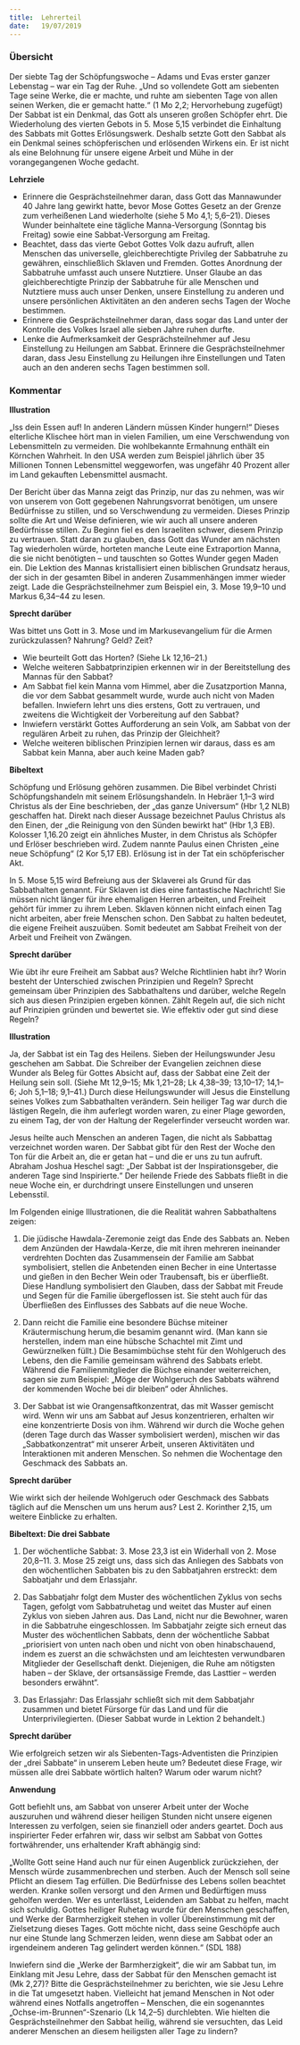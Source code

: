 ```yaml
---
title:  Lehrerteil
date:   19/07/2019
---
```


### Übersicht

Der siebte Tag der Schöpfungswoche – Adams und Evas erster ganzer Lebenstag – war ein Tag der Ruhe. „Und so vollendete Gott am siebenten Tage seine Werke, die er machte, und ruhte am siebenten Tage von allen seinen Werken, die er gemacht hatte.“ (1 Mo 2,2; Hervorhebung zugefügt) Der Sabbat ist ein Denkmal, das Gott als unseren großen Schöpfer ehrt. Die Wiederholung des vierten Gebots in 5. Mose 5,15 verbindet die Einhaltung des Sabbats mit Gottes Erlösungswerk. Deshalb setzte Gott den Sabbat als ein Denkmal seines schöpferischen und erlösenden Wirkens ein. Er ist nicht als eine Belohnung für unsere eigene Arbeit und Mühe in der vorangegangenen Woche gedacht.

**Lehrziele**

* Erinnere die Gesprächsteilnehmer daran, dass Gott das Mannawunder 40 Jahre lang gewirkt hatte, bevor Mose Gottes Gesetz an der Grenze zum verheißenen Land wiederholte (siehe 5 Mo 4,1; 5,6–21). Dieses Wunder beinhaltete eine tägliche Manna-Versorgung (Sonntag bis Freitag) sowie eine Sabbat-Versorgung am Freitag.
* Beachtet, dass das vierte Gebot Gottes Volk dazu aufruft, allen Menschen das universelle, gleichberechtigte Privileg der Sabbatruhe zu gewähren, einschließlich Sklaven und Fremden. Gottes Anordnung der Sabbatruhe umfasst auch unsere Nutztiere. Unser Glaube an das gleichberechtigte Prinzip der Sabbatruhe für alle Menschen und Nutztiere muss auch unser Denken, unsere Einstellung zu anderen und unsere persönlichen Aktivitäten an den anderen sechs Tagen der Woche bestimmen.
* Erinnere die Gesprächsteilnehmer daran, dass sogar das Land unter der Kontrolle des Volkes Israel alle sieben Jahre ruhen durfte.
* Lenke die Aufmerksamkeit der Gesprächsteilnehmer auf Jesu Einstellung zu Heilungen am Sabbat. Erinnere die Gesprächsteilnehmer daran, dass Jesu Einstellung zu Heilungen ihre Einstellungen und Taten auch an den anderen sechs Tagen bestimmen soll.

### Kommentar

**Illustration**

„Iss dein Essen auf! In anderen Ländern müssen Kinder hungern!“ Dieses elterliche Klischee hört man in vielen Familien, um eine Verschwendung von Lebensmitteln zu vermeiden. Die wohlbekannte Ermahnung enthält ein Körnchen Wahrheit. In den USA werden zum Beispiel jährlich über 35 Millionen Tonnen Lebensmittel weggeworfen, was ungefähr 40 Prozent aller im Land gekauften Lebensmittel ausmacht.

Der Bericht über das Manna zeigt das Prinzip, nur das zu nehmen, was wir von unserem von Gott gegebenen Nahrungsvorrat benötigen, um unsere Bedürfnisse zu stillen, und so Verschwendung zu vermeiden. Dieses Prinzip sollte die Art und Weise definieren, wie wir auch all unsere anderen Bedürfnisse stillen. Zu Beginn fiel es den Israeliten schwer, diesem Prinzip zu vertrauen. Statt daran zu glauben, dass Gott das Wunder am nächsten Tag wiederholen würde, horteten manche Leute eine Extraportion Manna, die sie nicht benötigten – und tauschten so Gottes Wunder gegen Maden ein. Die Lektion des Mannas kristallisiert einen biblischen Grundsatz heraus, der sich in der gesamten Bibel in anderen Zusammenhängen immer wieder zeigt. Lade die Gesprächsteilnehmer zum Beispiel ein, 3. Mose 19,9–10 und Markus 6,34–44 zu lesen.

**Sprecht darüber**

Was bittet uns Gott in 3. Mose und im Markusevangelium für die Armen zurückzulassen? Nahrung? Geld? Zeit?

* Wie beurteilt Gott das Horten? (Siehe Lk 12,16–21.)
* Welche weiteren Sabbatprinzipien erkennen wir in der Bereitstellung des Mannas für
den Sabbat?
* Am Sabbat fiel kein Manna vom Himmel, aber die Zusatzportion Manna, die vor dem Sabbat gesammelt wurde, wurde auch nicht von Maden befallen. Inwiefern lehrt uns dies erstens, Gott zu vertrauen, und zweitens die Wichtigkeit der Vorbereitung auf den Sabbat?
* Inwiefern verstärkt Gottes Aufforderung an sein Volk, am Sabbat von der regulären Arbeit zu ruhen, das Prinzip der Gleichheit?
* Welche weiteren biblischen Prinzipien lernen wir daraus, dass es am Sabbat kein Manna, aber auch keine Maden gab?

**Bibeltext**

Schöpfung und Erlösung gehören zusammen. Die Bibel verbindet Christi Schöpfungshandeln mit seinem Erlösungshandeln. In Hebräer 1,1–3 wird Christus als der Eine beschrieben, der „das ganze Universum“ (Hbr 1,2 NLB) geschaffen hat. Direkt nach dieser Aussage bezeichnet Paulus Christus als den Einen, der „die Reinigung von den Sünden bewirkt hat“ (Hbr 1,3 EB). Kolosser 1,16.20 zeigt ein ähnliches Muster, in dem Christus als Schöpfer und Erlöser beschrieben wird. Zudem nannte Paulus einen Christen „eine neue Schöpfung“ (2 Kor 5,17 EB). Erlösung ist in der Tat ein schöpferischer Akt.

In 5. Mose 5,15 wird Befreiung aus der Sklaverei als Grund für das Sabbathalten genannt. Für Sklaven ist dies eine fantastische Nachricht! Sie müssen nicht länger für ihre ehemaligen Herren arbeiten, und Freiheit gehört für immer zu ihrem Leben. Sklaven können nicht einfach einen Tag nicht arbeiten, aber freie Menschen schon. Den Sabbat zu halten bedeutet, die eigene Freiheit auszuüben. Somit bedeutet am Sabbat Freiheit von der Arbeit und Freiheit von Zwängen.

**Sprecht darüber**

Wie übt ihr eure Freiheit am Sabbat aus? Welche Richtlinien habt ihr? Worin besteht der Unterschied zwischen Prinzipien und Regeln? Sprecht gemeinsam über Prinzipien des Sabbathaltens und darüber, welche Regeln sich aus diesen Prinzipien ergeben können. Zählt Regeln auf, die sich nicht auf Prinzipien gründen und bewertet sie. Wie effektiv oder gut sind diese Regeln?

**Illustration**

Ja, der Sabbat ist ein Tag des Heilens. Sieben der Heilungswunder Jesu geschehen am Sabbat. Die Schreiber der Evangelien zeichnen diese Wunder als Beleg für Gottes Absicht auf, dass der Sabbat eine Zeit der Heilung sein soll. (Siehe Mt 12,9–15; Mk 1,21–28; Lk 4,38–39; 13,10–17; 14,1–6; Joh 5,1–18; 9,1–41.) Durch diese Heilungswunder will Jesus die Einstellung seines Volkes zum Sabbathalten verändern. Sein heiliger Tag war durch die lästigen Regeln, die ihm auferlegt worden waren, zu einer Plage geworden, zu einem Tag, der von der Haltung der Regelerfinder verseucht worden war.

Jesus heilte auch Menschen an anderen Tagen, die nicht als Sabbattag verzeichnet worden waren. Der Sabbat gibt für den Rest der Woche den Ton für die Arbeit an, die er getan hat – und die er uns zu tun aufruft. Abraham Joshua Heschel sagt: „Der Sabbat ist der Inspirationsgeber, die anderen Tage sind Inspirierte.“ Der heilende Friede des Sabbats fließt in die neue Woche ein, er durchdringt unsere Einstellungen und unseren Lebensstil.

Im Folgenden einige Illustrationen, die die Realität wahren Sabbathaltens zeigen:

1. Die jüdische Hawdala-Zeremonie zeigt das Ende des Sabbats an. Neben dem Anzünden der Hawdala-Kerze, die mit ihren mehreren ineinander verdrehten Dochten das Zusammensein der Familie am Sabbat symbolisiert, stellen die Anbetenden einen Becher in eine Untertasse und gießen in den Becher Wein oder Traubensaft, bis er überfließt. Diese Handlung symbolisiert den Glauben, dass der Sabbat mit Freude und Segen für die Familie übergeflossen ist. Sie steht auch für das Überfließen des Einflusses des Sabbats auf die neue Woche.

2. Dann reicht die Familie eine besondere Büchse miteiner Kräutermischung herum,die besamim genannt wird. (Man kann sie herstellen, indem man eine hübsche Schachtel mit Zimt und Gewürznelken füllt.) Die Besamimbüchse steht für den Wohlgeruch des Lebens, den die Familie gemeinsam während des Sabbats erlebt. Während die Familienmitglieder die Büchse einander weiterreichen, sagen sie zum Beispiel: „Möge der Wohlgeruch des Sabbats während der kommenden Woche bei dir bleiben“ oder Ähnliches.
3. Der Sabbat ist wie Orangensaftkonzentrat, das mit Wasser gemischt wird. Wenn wir uns am Sabbat auf Jesus konzentrieren, erhalten wir eine konzentrierte Dosis von ihm. Während wir durch die Woche gehen (deren Tage durch das Wasser symbolisiert werden), mischen wir das „Sabbatkonzentrat“ mit unserer Arbeit, unseren Aktivitäten und Interaktionen mit anderen Menschen. So nehmen die Wochentage den Geschmack des Sabbats an.

**Sprecht darüber**

Wie wirkt sich der heilende Wohlgeruch oder Geschmack des Sabbats täglich auf die Menschen um uns herum aus? Lest 2. Korinther 2,15, um weitere Einblicke zu erhalten.

**Bibeltext: Die drei Sabbate**

1. Der wöchentliche Sabbat: 3. Mose 23,3 ist ein Widerhall von 2. Mose 20,8–11. 3. Mose 25 zeigt uns, dass sich das Anliegen des Sabbats von den wöchentlichen Sabbaten bis zu den Sabbatjahren erstreckt: dem Sabbatjahr und dem Erlassjahr.

2. Das Sabbatjahr folgt dem Muster des wöchentlichen Zyklus von sechs Tagen, gefolgt vom Sabbatruhetag und weitet das Muster auf einen Zyklus von sieben Jahren aus. Das Land, nicht nur die Bewohner, waren in die Sabbatruhe eingeschlossen. Im Sabbatjahr zeigte sich erneut das Muster des wöchentlichen Sabbats, denn der wöchentliche Sabbat „priorisiert von unten nach oben und nicht von oben hinabschauend, indem es zuerst an die schwächsten und am leichtesten verwundbaren Mitglieder der Gesellschaft denkt. Diejenigen, die Ruhe am nötigsten haben – der Sklave, der ortsansässige Fremde, das Lasttier – werden besonders erwähnt“.

3. Das Erlassjahr: Das Erlassjahr schließt sich mit dem Sabbatjahr zusammen und bietet Fürsorge für das Land und für die Unterprivilegierten. (Dieser Sabbat wurde in Lektion 2 behandelt.)

**Sprecht darüber**

Wie erfolgreich setzen wir als Siebenten-Tags-Adventisten die Prinzipien der „drei Sabbate“ in unserem Leben heute um? Bedeutet diese Frage, wir müssen alle drei Sabbate wörtlich halten? Warum oder warum nicht?

**Anwendung**

Gott befiehlt uns, am Sabbat von unserer Arbeit unter der Woche auszuruhen und während dieser heiligen Stunden nicht unsere eigenen Interessen zu verfolgen, seien sie finanziell oder anders geartet. Doch aus inspirierter Feder erfahren wir, dass wir selbst am Sabbat von Gottes fortwährender, uns erhaltender Kraft abhängig sind:

„Wollte Gott seine Hand auch nur für einen Augenblick zurückziehen, der Mensch würde zusammenbrechen und sterben. Auch der Mensch soll seine Pflicht an diesem Tag erfüllen. Die Bedürfnisse des Lebens sollen beachtet werden. Kranke sollen versorgt und den Armen und Bedürftigen muss geholfen werden. Wer es unterlässt, Leidenden am Sabbat zu helfen, macht sich schuldig. Gottes heiliger Ruhetag wurde für den Menschen geschaffen, und Werke der Barmherzigkeit stehen in voller Übereinstimmung mit der Zielsetzung dieses Tages. Gott möchte nicht, dass seine Geschöpfe auch nur eine Stunde lang Schmerzen leiden, wenn diese am Sabbat oder an irgendeinem anderen Tag gelindert werden können.“ (SDL 188)

Inwiefern sind die „Werke der Barmherzigkeit“, die wir am Sabbat tun, im Einklang mit Jesu Lehre, dass der Sabbat für den Menschen gemacht ist (Mk 2,27)? Bitte die Gesprächsteilnehmer zu berichten, wie sie Jesu Lehre in die Tat umgesetzt haben. Vielleicht hat jemand Menschen in Not oder während eines Notfalls angetroffen – Menschen, die ein sogenanntes „Ochse-im-Brunnen“-Szenario (Lk 14,2–5) durchlebten. Wie hielten die Gesprächsteilnehmer den Sabbat heilig, während sie versuchten, das Leid anderer Menschen an diesem heiligsten aller Tage zu lindern?
